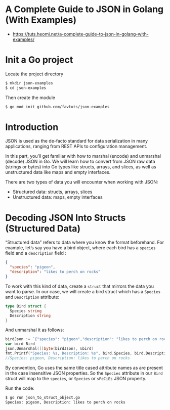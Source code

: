 #  A Complete Guide to JSON in Golang (With Examples) 
* https://tuts.heomi.net/a-complete-guide-to-json-in-golang-with-examples/

# Init a Go project

Locate the project directory
```bash
$ mkdir json-examples
$ cd json-examples
```

Then create the module
```bash
$ go mod init github.com/favtuts/json-examples
```


# Introduction

JSON is used as the de-facto standard for data serialization in many applications, ranging from REST APIs to configuration management. 

In this part, you’ll get familiar with how to marshal (encode) and unmarshal (decode) JSON in Go. We will learn how to convert from JSON raw data (strings or bytes) into Go types like structs, arrays, and slices, as well as unstructured data like maps and empty interfaces.

There are two types of data you will encounter when working with JSON:

* Structured data: structs, arrays, slices
* Unstructured data: maps, empty interfaces

# Decoding JSON Into Structs (Structured Data)

“Structured data” refers to data where you know the format beforehand. For example, let’s say you have a bird object, where each bird has a `species` field and a `description` field :
```json
{
  "species": "pigeon",
  "description": "likes to perch on rocks"
}
```

To work with this kind of data, create a `struct` that mirrors the data you want to parse. In our case, we will create a bird struct which has a `Species` and `Description` attribute:
```go
type Bird struct {
  Species string
  Description string
}
```

And unmarshal it as follows:
```go
birdJson := `{"species": "pigeon","description": "likes to perch on rocks"}`
var bird Bird	
json.Unmarshal([]byte(birdJson), &bird)
fmt.Printf("Species: %s, Description: %s", bird.Species, bird.Description)
//Species: pigeon, Description: likes to perch on rocks
```

By convention, Go uses the same title cased attribute names as are present in the case insensitive JSON properties. So the `Species` attribute in our `Bird` struct will map to the `species`, or `Species` or `sPeCiEs` JSON property.

Run the code:
```bash
$ go run json_to_struct_object.go
Species: pigeon, Description: likes to perch on rocks
```